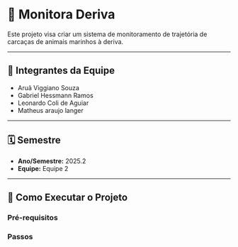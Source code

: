 # 📌 Monitora Deriva

Este projeto visa criar um sistema de monitoramento de trajetória de carcaças de animais marinhos à deriva.

---

## 👥 Integrantes da Equipe
- Aruã Viggiano Souza 
- Gabriel Hessmann Ramos 
- Leonardo Coli de Aguiar 
- Matheus araujo langer

---

## 🗓 Semestre
- **Ano/Semestre:** 2025.2  
- **Equipe:** Equipe 2  

---

## 🚀 Como Executar o Projeto

### Pré-requisitos

### Passos

